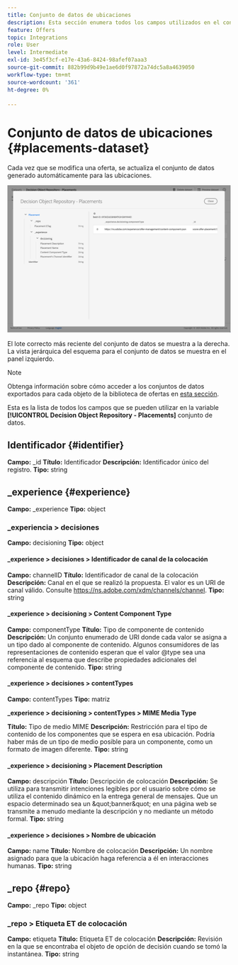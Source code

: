 ```yaml
---
title: Conjunto de datos de ubicaciones
description: Esta sección enumera todos los campos utilizados en el conjunto de datos exportado para las ubicaciones
feature: Offers
topic: Integrations
role: User
level: Intermediate
exl-id: 3e45f3cf-e17e-43a6-8424-98afef07aaa3
source-git-commit: 882b99d9b49e1ae6d0f97872a74dc5a8a4639050
workflow-type: tm+mt
source-wordcount: '361'
ht-degree: 0%

---
```


# Conjunto de datos de ubicaciones {#placements-dataset}

Cada vez que se modifica una oferta, se actualiza el conjunto de datos generado automáticamente para las ubicaciones.

![](../assets/dataset-placements.png)

El lote correcto más reciente del conjunto de datos se muestra a la derecha. La vista jerárquica del esquema para el conjunto de datos se muestra en el panel izquierdo.

>[!NOTE]
>
>Obtenga información sobre cómo acceder a los conjuntos de datos exportados para cada objeto de la biblioteca de ofertas en [esta sección](../export-catalog/access-dataset.md).

Esta es la lista de todos los campos que se pueden utilizar en la variable **[!UICONTROL Decision Object Repository - Placements]** conjunto de datos.

<!--A placement describes a location or place in a personalized message. It is used to set technical constraints for content that the personalization decision supplies. The placement also represents a request to produce certain types of metrics when an experience event is produced where this placement is involved. For instance, the placement facilitates a personalized clickable image inside an email shown to an end-user. The placement may for instance request from the assembled experience that the click on its image gets reported in an experience event with a metric https://ns.adobe.com/xdm/data/metrics/web/linkclicks and a reference to this placement.-->

## Identificador {#identifier}

**Campo:** _id
**Título:** Identificador
**Descripción:** Identificador único del registro.
**Tipo:** string

## _experience {#experience}

**Campo:** _experience
**Tipo:** object

### _experiencia > decisiones

**Campo:** decisioning
**Tipo:** object

#### _experience > decisiones > Identificador de canal de la colocación

**Campo:** channelID
**Título:** Identificador de canal de la colocación
**Descripción:** Canal en el que se realizó la propuesta. El valor es un URI de canal válido. Consulte https://ns.adobe.com/xdm/channels/channel.
**Tipo:** string

#### _experience > decisioning > Content Component Type

**Campo:** componentType
**Título:** Tipo de componente de contenido
**Descripción:** Un conjunto enumerado de URI donde cada valor se asigna a un tipo dado al componente de contenido. Algunos consumidores de las representaciones de contenido esperan que el valor @type sea una referencia al esquema que describe propiedades adicionales del componente de contenido.
**Tipo:** string

#### _experience > decisiones > contentTypes

**Campo:** contentTypes
**Tipo:** matriz

**_experience > decisioning > contentTypes > MIME Media Type**

**Título:** Tipo de medio MIME
**Descripción:** Restricción para el tipo de contenido de los componentes que se espera en esa ubicación. Podría haber más de un tipo de medio posible para un componente, como un formato de imagen diferente.
**Tipo:** string

#### _experience > decisioning > Placement Description

**Campo:** descripción
**Título:** Descripción de colocación
**Descripción:** Se utiliza para transmitir intenciones legibles por el usuario sobre cómo se utiliza el contenido dinámico en la entrega general de mensajes. Que un espacio determinado sea un \&quot;banner\&quot; en una página web se transmite a menudo mediante la descripción y no mediante un método formal.
**Tipo:** string

#### _experience > decisiones > Nombre de ubicación

**Campo:** name
**Título:** Nombre de colocación
**Descripción:** Un nombre asignado para que la ubicación haga referencia a él en interacciones humanas.
**Tipo:** string

## _repo {#repo}

**Campo:** _repo
**Tipo:** object

### _repo > Etiqueta ET de colocación

**Campo:** etiqueta
**Título:** Etiqueta ET de colocación
**Descripción:** Revisión en la que se encontraba el objeto de opción de decisión cuando se tomó la instantánea.
**Tipo:** string
